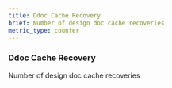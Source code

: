 ```yaml
---
title: Ddoc Cache Recovery
brief: Number of design doc cache recoveries
metric_type: counter
---
```

### Ddoc Cache Recovery

Number of design doc cache recoveries
